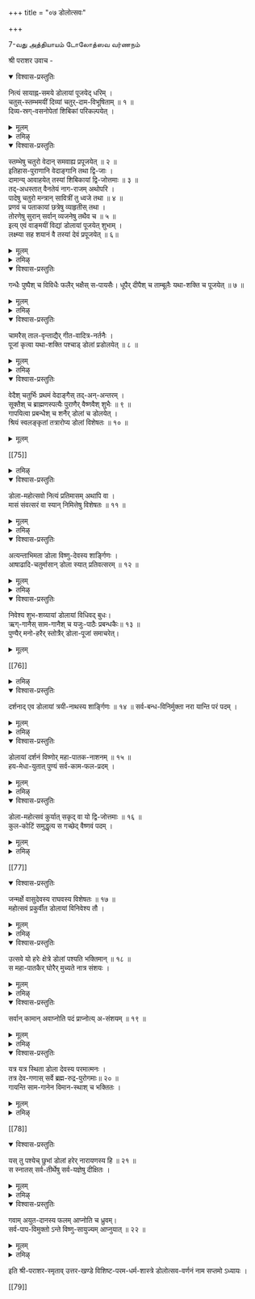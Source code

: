 +++
title = "०७ डोलोत्सवः"

+++

7-வது அத்தியாயம் டோலோத்ஸவ வர்ணநம் 

श्री पराशर उवाच - 

<details open><summary>विश्वास-प्रस्तुतिः</summary>

नित्यं सायाह्न-समये डोलायां पूजयेद् धरिम् ।  
चतुस्-स्तम्भमयीं दिव्यां चतुर्-दाम-विभूषिताम् ॥ १ ॥  
दिव्य-स्रग्-वसनोपेतां शिबिकां परिकल्पयेत् ।
</details>

<details><summary>मूलम्</summary>

नित्यं सायाह्न-समये डोलायां पूजयेद् धरिम् ।  
चतुस्-स्तम्भमयीं दिव्यां चतुर्-दाम-विभूषिताम् ॥ १ ॥  
दिव्य-स्रग्-वसनोपेतां शिबिकां परिकल्पयेत् । 
</details>

<details><summary>तमिऴ्</summary>

தினந்தோறும் மாலையில் ஸ்ரீமந்நாராயணனை ஊஞ்சலில எழுந்தருளச்செய்து உத்ஸவம் நடத்தவேண்டும். அதற் காக ஊஞ்சலை-நாலு புறத்திலும் நாலு கால்களை நிறுத்தி, பக்கங்களில நாலு சங்கிலிகள் கட்டித் தொங்கவிட்டு, பொன, வெள்ளி, முதது, ரத்தினம், புஷ்பம் ஆகியவற்றால் செய்யப்பட்ட மாலைகளால் அலங்கரித்து, உயாந்த வஸதிரங்கள் விரித்து அழகியதாக அமைக்கவேண்டும். 
</details>

<details open><summary>विश्वास-प्रस्तुतिः</summary>

स्तम्भेषु चतुरो वेदान् समवाह्य प्रपूजयेत् ॥ २ ॥  
इतिहास-पुराणानि वेदाङ्गानि तथा द्वि-जाः ।  
दामान्य् आवाहयेत् तस्यां शिबिकायां द्वि-जोत्तमाः ॥ ३ ॥  
तद्-अधस्तात् वैनतेयं नाग-राजम् अथोपरि ।  
पादेषु चतुरो मन्त्रान् सावित्रीं तु ध्वजे तथा ॥ ४ ॥  
प्रणवं च पताकायां छत्रेषु व्याहृतीस् तथा ।  
तोरणेषु सुरान् सर्वान् व्यजनेषु तथैव च ॥ ५ ॥  
इत्य् एवं वाङ्मयीं विद्यां डोलायां पूजयेत् शुभाम् ।  
लक्ष्म्या सह शयानं वै तस्यां देवं प्रपूजयेत् ॥ ६॥
</details>

<details><summary>मूलम्</summary>

स्तम्भेषु चतुरो वेदान् समवाह्य प्रपूजयेत् ॥ २ ॥  
इतिहास-पुराणानि वेदाङ्गानि तथा द्वि-जाः ।  
दामान्य् आवाहयेत् तस्यां शिबिकायां द्वि-जोत्तमाः ॥ ३ ॥  
तद्-अधस्तात् वैनतेयं नाग-राजम् अथोपरि ।  
पादेषु चतुरो मन्त्रान् सावित्रीं तु ध्वजे तथा ॥ ४ ॥  
प्रणवं च पताकायां छत्रेषु व्याहृतीस् तथा ।  
तोरणेषु सुरान् सर्वान् व्यजनेषु तथैव च ॥ ५ ॥  
इत्य् एवं वाङ्मयीं विद्यां डोलायां पूजयेत् शुभाम् ।  
लक्ष्म्या सह शयानं वै तस्यां देवं प्रपूजयेत् ॥ ६॥ 
</details>

<details><summary>तमिऴ्</summary>

இதியேவம் வாங்மயம் விதியாம் டோலாயாம் பூஜியேச்சு லக்ஷ்ம்யா ஸஹ Uயாநம் வை தஸ்யாம் தேவம் ப்ரபூஜயேத்|| 6. அந்த ஊஞ்சலில் நாலுபககங்களில் நாலுவேதங்களை யும், இதிஹாஸபுராணங்களையும், ஸ்ரீக்ஷை முதலான
90
91
பராசர விசிஷ்ட பரமதர்ம சாஸ்த்ரம்
623
வேதாங்க ங்களையும் நான்கு சங்கிலிகளிலும் ஆவாஹனம் செய்து, ஊஞ்சலுக்குக் கீழ் கருடனையும், அதற்குமேல திருவநந்தாழவானையும், நாலுகால்களில் விஷ்ணுஷ்ட க்ஷரீ, த்வாதஸாக்ஷரீ, அஷ்டாக்ஷரீ, த்வயம் எனும் நாலு மந்திரங்களையும்,கொடிக்கம்பத்தில காயத்ரீமந்திரத்தையும், கொடிச்சீலையில் ப்ரணவத்தையும, குடைகளில் பூர்புவஸ் ஸுவ: முதலான ஏழு வ்யாஹ்ருதிகளையும், தோரணங்களி லும், சாமரம் திருவாலவட்டங்களிலும எல்லா தேவர்களை யும ஆவாஹனம்செய்து, மங்களகரமாய் வித்யைக்கு அபி, மானியான தேவதையை இவ்வண்ணமாக ஊஞ்சலில் ஆராதி,த்து, அந்த ஊஞ்சலில் ஸ்ரீ மஹாலக்ஷ்மியுடன் யை னித்துக்கொண்டிருக்கும் நாராயணனை ஆராதிக்கக்கடவன்.
</details>

<details open><summary>विश्वास-प्रस्तुतिः</summary>

गन्धैः पुष्पैश् च विविधैः फलैर् भक्षैस् स-पायसैः। 
धूपैर् दीपैश् च ताम्बूलैः यथा-शक्ति च पूजयेत् ॥ ७ ॥
</details>

<details><summary>मूलम्</summary>

गन्धैः पुष्पैश् च विविधैः फलैर् भक्षैस् स-पायसैः। 
धूपैर् दीपैश् च ताम्बूलैः यथा-शक्ति च पूजयेत् ॥ ७ ॥ 
</details>

<details><summary>तमिऴ्</summary>

ஊஞ்சலில் எழுந்தருளப்பண்ணினபின்பு சதேகம்,பு ஷ்பம், தூபம், தீபம், பாயஸம், திருப்பணியாரம், பழம,தாம்பூலம, இவைகளினாலாராதநம செய்யவேண்டும்.
</details>

<details open><summary>विश्वास-प्रस्तुतिः</summary>

चामरैस् ताल-वृन्ताद्यैर् गीत-वादित्र-नर्तनैः ।  
पूजां कृत्वा यथा-शक्ति पश्चाड् डोलां प्रडोलयेत् ॥ ८ ॥
</details>

<details><summary>मूलम्</summary>

चामरैस् ताल-वृन्ताद्यैर् गीत-वादित्र-नर्तनैः ।  
पूजां कृत्वा यथा-शक्ति पश्चाड् डोलां प्रडोलयेत् ॥ ८ ॥  
</details>

<details><summary>तमिऴ्</summary>

தா-ம- சாமரம் திருவாலவட்டங்களை வீசுதல், காநம் செய் தல். வீணை முதலியவைகளைக் கேட்பித்தல், நர்த்தகம செய்தல, இவைகளினால் தன்சக்திக்குத் தகுந்தபடி ஆராதநம செய்து அந்ந தரம் ஊஞ்சலைச்சலிபபிக்கவேண்டியது,
</details>

<details open><summary>विश्वास-प्रस्तुतिः</summary>

वेदैश् चतुर्भिः प्रथमं वेदाङ्गैस् तद्-अन्-अन्तरम् ।  
सूक्तैश् च ब्राह्मणस्पत्यैः पुराणैर् वैष्णवैश् शुभैः ॥ ९ ॥  
गापयित्वा प्रबन्धैश् च शनैर् डोलां च डोलयेत् ।  
श्रियं स्वलङ्कृतां तत्रारोप्य डोलां विशेषतः ॥ १० ॥
</details>

<details><summary>मूलम्</summary>

वेदैश् चतुर्भिः प्रथमं वेदाङ्गैस् तद्-अन्-अन्तरम् ।  
सूक्तैश् च ब्राह्मणस्पत्यैः पुराणैर् वैष्णवैश् शुभैः ॥ ९ ॥  
गापयित्वा प्रबन्धैश् च शनैर् डोलां च डोलयेत् ।  
श्रियं स्वलङ्कृतां तत्रारोप्य डोलां विशेषतः ॥ १० ॥  
</details>

[[75]]

<details><summary>तमिऴ्</summary>

தாம் - ஊஞ்சலாடும்போது முதலில் நான்கு வேதஙகளையும, அகநதரம வேதாங்கங்களையும, உபநிஷத்துக்களையும், ஸாதவிக புராண ங்களையும், திவயபரபந்தங்களையும் காநமசெய்வித்து மெள்ளமெள்ள ஊஞ்சலைச் சலிக்கவேண்டும். ஊஞ்சலில் ஸ்ரீமஹாலக்ஷமியை அவஸ்யமாய் எழுந்தருளப்பண்ணவேணும்.
</details>

<details open><summary>विश्वास-प्रस्तुतिः</summary>

डोला-महोत्सवो नित्यं प्रतिमासम् अथापि वा ।  
मासं संवत्सरं वा स्यान् निमित्तेषु विशेषतः ॥ ११ ॥
</details>

<details><summary>मूलम्</summary>

डोला-महोत्सवो नित्यं प्रतिमासम् अथापि वा ।  
मासं संवत्सरं वा स्यान् निमित्तेषु विशेषतः ॥ ११ ॥
</details>

<details><summary>तमिऴ्</summary>

தா- ம் - டோலோதஸவம திநதோறும செய்யவேண்டியது. அதற்குச் சக்தியில்லாவிடில மாஸததுக்கொருதரமாவது வருஷத்தி லொருதரமாவது செய்யவேண்டும். விசேஷதிநஙகளில் தாசகதி டோலோத்ஸவம அவயம் செய்யவேண்டும்.
</details>

<details open><summary>विश्वास-प्रस्तुतिः</summary>

अत्यन्ताभिमता डोला विष्णु-देवस्य शार्ङ्गिणः ।  
आषाढादि-चतुर्मासान् डोला स्यात् प्रतिवत्सरम् ॥ १२ ॥
</details>

<details><summary>मूलम्</summary>

अत्यन्ताभिमता डोला विष्णु-देवस्य शार्ङ्गिणः ।  
आषाढादि-चतुर्मासान् डोला स्यात् प्रतिवत्सरम् ॥ १२ ॥  
</details>

<details><summary>तमिऴ्</summary>

தா-ம.-ஸ்ரீய மந்நாராயணனுக்கு டோலோத்ஸமை மிகவு மிஷ்ட மாயிருக்கும். ஆகையால் ஆஷாடம், ராவணம், பாதரபதம், ஆஸ்வயுஜம், இந்த நாலு மாஸங்களிலும பரதிவருஷம்டோலோத ஸவம் செய்யவேண்டும்
</details>

<details open><summary>विश्वास-प्रस्तुतिः</summary>

निवेश्य शुभ-शय्यायां डोलायां विधिवद् बुधः।  
ऋग्-गानैस् साम-गानैश् च यजुः-पाठैः प्रबन्धकैः॥ १३ ॥  
पुण्यैर् मनो-हरैर् स्तोत्रैर् डोला-पूजां समाचरेत्।
</details>

<details><summary>मूलम्</summary>

निवेश्य शुभ-शय्यायां डोलायां विधिवद् बुधः।  
ऋग्-गानैस् साम-गानैश् च यजुः-पाठैः प्रबन्धकैः॥ १३ ॥  
पुण्यैर् मनो-हरैर् स्तोत्रैर् डोला-पूजां समाचरेत्।
</details>

[[76]]

<details><summary>तमिऴ्</summary>

தா- ம - டோலோதஸவத்தின் மஹீமையையறிந்த புருஷன் மருதுவான திருப்பள்ளியையுடைய ஊஞ்சலில் ஸ்ரீமந்நாராயணனை எழுந்தருளப்பண்ணி காமமாக ருக்யஜுஸ் ஸாமவேதங்களினாலும், திவய பாபந்தங்களினாலும், மனதுககின் மாய பகவதநுக்ரஹத்து க்கு ஸாதகமாயிருககிற ஸ்தோத்ரஙகளினாலும ஸ்தோத்ரம செய்யக் கடவன.
</details>

<details open><summary>विश्वास-प्रस्तुतिः</summary>

दर्शनाद् एव डोलायां त्रयी-नाथस्य शार्ङ्गिणः ॥ १४ ॥  सर्व-बन्ध-विनिर्मुक्ता नरा यान्ति परं पदम् ।
</details>

<details><summary>मूलम्</summary>

दर्शनाद् एव डोलायां त्रयी-नाथस्य शार्ङ्गिणः ॥ १४ ॥  सर्व-बन्ध-विनिर्मुक्ता नरा यान्ति परं पदम् ।
</details>

<details><summary>तमिऴ्</summary>

தாம் - ஸகல வேதததின் ஸாரார்த்தமான ஸ்ரீமந்நாராயண னுடைய டோலோதஸவத்தை ஸேவித்தவர்கள் ஸமஸாரத்தைக் கடந்து மோக்ஷத்தையடைவார்கள்.
</details>

<details open><summary>विश्वास-प्रस्तुतिः</summary>

डोलायां दर्शनं विष्णोर् महा-पातक-नाशनम् ॥ १५ ॥  
हय-मेधा-युतात् पुण्यं सर्व-काम-फल-प्रदम् ।
</details>

<details><summary>मूलम्</summary>

डोलायां दर्शनं विष्णोर् महा-पातक-नाशनम् ॥ १५ ॥  
हय-मेधा-युतात् पुण्यं सर्व-काम-फल-प्रदम् ।
</details>

<details><summary>तमिऴ्</summary>

தா-ம்.- ஸ்ரீமந்நாராயணனுடைய டோலோத்ஸவத்தை ஸேவி ததவனுக்கு பரஹ்மஹதயைமுதலிய பெரிய பாபங்களும் நசிக்கும். பதினாயிர மணவமேதத்தினாலுணடான புணயததைக்காட்டிலும் அதி கபுணயமுண்டாகும். இச்சித்தவையெல்லாம் ஸித்திக்கும்.
</details>

<details open><summary>विश्वास-प्रस्तुतिः</summary>

डोला-महोत्सवं कुर्यात् सकृद् वा यो द्वि-जोत्तमाः ॥ १६ ॥  
कुल-कोटिं समुद्धृत्य स गच्छेद् वैष्णवं पदम् ।
</details>

<details><summary>मूलम्</summary>

डोला-महोत्सवं कुर्यात् सकृद् वा यो द्वि-जोत्तमाः ॥ १६ ॥  
कुल-कोटिं समुद्धृत्य स गच्छेद् वैष्णवं पदम् ।
</details>

<details><summary>तमिऴ्</summary>

தா- ம - மஹர்ஷிகளே! எவனொருவன் ஸ்ரீமநநாராயணனுக்கு ஒருக்காலாகிலும் டோலோதஸவததைச் செய்கிறானோ? அவன்தன் குலத்திறபிறந்தார்களாய் மோக்ஷததையடையாமல் கீழ்லோகங்களி லிருக்கிற எல்லாரையும மோக்ஷத்தையடைவிப்பித்துத் தரனுமமேர க்ஷத்தையடைகிறான்.
</details>

[[77]]

<details open><summary>विश्वास-प्रस्तुतिः</summary>

जन्मर्क्षे वासुदेवस्य राघवस्य विशेषतः ॥ १७ ॥  
महोत्सवं प्रकुर्वीत डोलायां विनिवेश्य तौ ।
</details>

<details><summary>मूलम्</summary>

जन्मर्क्षे वासुदेवस्य राघवस्य विशेषतः ॥ १७ ॥  
महोत्सवं प्रकुर्वीत डोलायां विनिवेश्य तौ ।
</details>

<details><summary>तमिऴ्</summary>

தா-ம.- ஸ்ரீஜயந்தி, ஸ்ரீராமநவமி, இந்த உத்ஸவங்களில் கண் ணன், சக்ரவர்த்தித்திருமகன், இவர்களுக்கு டோலோத்ஸவம செய்யவேண்டும்.
</details>

<details open><summary>विश्वास-प्रस्तुतिः</summary>

उत्सवे यो हरेः क्षेत्रे डोलां पश्यति भक्तिमान् ॥ १८ ॥  
स महा-पातकैर् घोरैर् मुच्यते नात्र संशयः ।
</details>

<details><summary>मूलम्</summary>

उत्सवे यो हरेः क्षेत्रे डोलां पश्यति भक्तिमान् ॥ १८ ॥  
स महा-पातकैर् घोरैर् मुच्यते नात्र संशयः ।
</details>

<details><summary>तमिऴ्</summary>

தா-ம். - ஒருவன் பக்தியுடையவனாய் ஸ்ரீரங்கம் முதலிய திவ்ய தேசங்களிற் சென்று டோலோத்ஸவத்தை ஸேவித்தானாகில் அவ னுடைய ஸமஸ்த பாபங்களும் நசிக்கும். இதில் ஸம்சயமில்லை.
</details>

<details open><summary>विश्वास-प्रस्तुतिः</summary>

सर्वान् कामान् अवाप्नोति पदं प्राप्नोत्य् अ-संशयम् ॥ १९ ॥
</details>

<details><summary>मूलम्</summary>

सर्वान् कामान् अवाप्नोति पदं प्राप्नोत्य् अ-संशयम् ॥ १९ ॥
</details>

<details><summary>तमिऴ्</summary>

தா-ம்.- டோலோத்ஸவத்தை ஸேவித்தவன் ஸகல மநோரதங் களையுமடைந்து கடையிசில் மோக்ஷத்தையடைவன். இதில் ஸம்சயமில்லை.
</details>

<details open><summary>विश्वास-प्रस्तुतिः</summary>

यत्र यत्र स्थिता डोला देवस्य परमात्मनः ।  
तत्र देव-गणास् सर्वे ब्रह्म-रुद्र-पुरोगमाः॥ २० ॥  
गायन्ति साम-गानेन विमान-स्थाश् च भक्तितः ।
</details>

<details><summary>मूलम्</summary>

यत्र यत्र स्थिता डोला देवस्य परमात्मनः ।  
तत्र देव-गणास् सर्वे ब्रह्म-रुद्र-पुरोगमाः॥ २० ॥  
गायन्ति साम-गानेन विमान-स्थाश् च भक्तितः ।
</details>

<details><summary>तमिऴ्</summary>

தா- ம்.- ஸ்ரீமந்நாராயணனுக்கு எந்தெந்த விடங்களில் டோ லோத்ஸவம நடக்கிறதோ? அங்கெல்லாம் ப்ரஹ்மா,ருத்ரன் முதலிய தேவாகள் விமானங்களிலேறிவந்து பக்தியுடன் ஸாமகாநம் பண்ணி ஸ்துதிசெய்கிறார்கள்
</details>

[[78]]  

<details open><summary>विश्वास-प्रस्तुतिः</summary>

यस् तु पश्येच् छुभां डोलां हरेर् नारायणस्य हि ॥ २१ ॥  
स स्नातस्  सर्व-तीर्थेषु सर्व-यज्ञेषु दीक्षितः ।
</details>

<details><summary>मूलम्</summary>

यस् तु पश्येच् छुभां डोलां हरेर् नारायणस्य हि ॥ २१ ॥  
स स्नातस्  सर्व-तीर्थेषु सर्व-यज्ञेषु दीक्षितः ।
</details>

<details><summary>तमिऴ्</summary>

தா-ம்.- எவனொருவன ஸ்ரீம மந்நாராயணனுடைய டோலோதஸ் வத்தை ஸேவிக்கிறானோ? அவன் ஸமஸ்த புண்யதீர்த்தங்களிலும் ஸ் நாநம செய்தவனாகிறான், ஸமஸ் தயஜஞங்களையும செய்தவனாகிறான (அந்தபலங்களை யெல்லா மடைவன).
</details>

<details open><summary>विश्वास-प्रस्तुतिः</summary>

गवाम् अयुत-दानस्य फलम् आप्नोति च ध्रुवम्।  
सर्व-पाप-विमुक्तो ऽन्ते विष्णु-सायुज्यम् आप्नुयात् ॥ २२ ॥
</details>

<details><summary>मूलम्</summary>

गवाम् अयुत-दानस्य फलम् आप्नोति च ध्रुवम्।  
सर्व-पाप-विमुक्तो ऽन्ते विष्णु-सायुज्यम् आप्नुयात् ॥ २२ ॥
</details>

<details><summary>तमिऴ्</summary>

தா- ம - ஸ்ரீமந்நாராயணனுடைய டோலோதஸவத்தை ஸேவ த்தவன பதினாயிரம கோதாநகதின் பலத்தையடைவன். அவனுக்கு எல்லாப்பாபங்களும் தொலையும். இந்த சரீராவஸாநகாலத்தில் மோ க்ஷத்தை யடைவன இதில ஸமசயமில்லை; நிச்சயம்.
</details>

इति श्री-पराशर-स्मृताव् उत्तर-खण्डे विशिष्ट-परम-धर्म-शास्त्रे डोलोत्सव-वर्णनं नाम सप्तमो ऽध्यायः ।

[[79]]